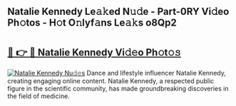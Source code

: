 ## Natalie Kennedy Le𝚊𝚔ed N𝚞𝚍e - Part-0RY Vi𝚍eo Ph𝚘tos - H𝚘t O𝚗lyf𝚊ns Le𝚊𝚔s o8Qp2

# <h2><a href="http://hf3rdu.feru.top/?c=Natalie+Kennedy">🔗 👉 🔴 Natalie Kennedy Vi𝚍𝚎o Ph𝚘t𝚘𝚜</a></h2>

[![Natalie Kennedy Nu𝚍𝚎s](https://i.imgur.com/0TWrTi3.gif)](http://hf3rdu.feru.top/?c=Natalie+Kennedy)
Dance and lifestyle influencer Natalie Kennedy, creating engaging online content. Natalie Kennedy, a respected public figure in the scientific community, has made groundbreaking discoveries in the field of medicine. 
